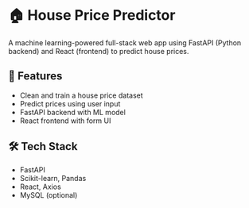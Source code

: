 # 🏠 House Price Predictor

A machine learning-powered full-stack web app using FastAPI (Python backend) and React (frontend) to predict house prices.

## 🔧 Features

- Clean and train a house price dataset
- Predict prices using user input
- FastAPI backend with ML model
- React frontend with form UI

## 🛠 Tech Stack

- FastAPI
- Scikit-learn, Pandas
- React, Axios
- MySQL (optional)
